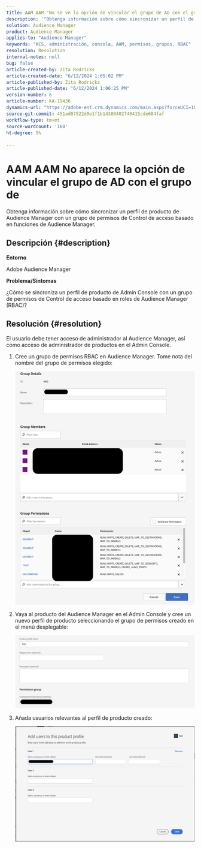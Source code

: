```yaml
---
title: AAM AAM "No se ve la opción de vincular el grupo de AD con el grupo de"
description: '"Obtenga información sobre cómo sincronizar un perfil de producto de Audience Manager con un grupo de permisos de Control de acceso basado en funciones de Audience Manager".'
solution: Audience Manager
product: Audience Manager
applies-to: "Audience Manager"
keywords: "KCS, administración, consola, AAM, permisos, grupos, RBAC"
resolution: Resolution
internal-notes: null
bug: false
article-created-by: Zita Rodricks
article-created-date: "6/12/2024 1:05:02 PM"
article-published-by: Zita Rodricks
article-published-date: "6/12/2024 1:06:25 PM"
version-number: 6
article-number: KA-19436
dynamics-url: "https://adobe-ent.crm.dynamics.com/main.aspx?forceUCI=1&pagetype=entityrecord&etn=knowledgearticle&id=e69aae5d-bc28-ef11-840b-000d3a372703"
source-git-commit: 451ad07522d0e1f1b14380402740415cde684faf
workflow-type: tm+mt
source-wordcount: '160'
ht-degree: 5%

---
```


# AAM AAM No aparece la opción de vincular el grupo de AD con el grupo de


Obtenga información sobre cómo sincronizar un perfil de producto de Audience Manager con un grupo de permisos de Control de acceso basado en funciones de Audience Manager.

## Descripción {#description}


<b>Entorno</b>

Adobe Audience Manager



<b>Problema/Síntomas</b>

¿Cómo se sincroniza un perfil de producto de Admin Console con un grupo de permisos de Control de acceso basado en roles de Audience Manager (RBAC)?


## Resolución {#resolution}


El usuario debe tener acceso de administrador al Audience Manager, así como acceso de administrador de productos en el Admin Console.

1. Cree un grupo de permisos RBAC en Audience Manager. Tome nota del nombre del grupo de permisos elegido:



   ![](assets/5a5b40de-a9cf-ec11-a7b5-00224809c196.png)
2. Vaya al producto del Audience Manager en el Admin Console y cree un nuevo perfil de producto seleccionando el grupo de permisos creado en el menú desplegable:



   ![](assets/2689da02-aacf-ec11-a7b5-00224809c196.png)
3. Añada usuarios relevantes al perfil de producto creado:



   ![](assets/6a896e46-aacf-ec11-a7b5-00224809c196.png)



